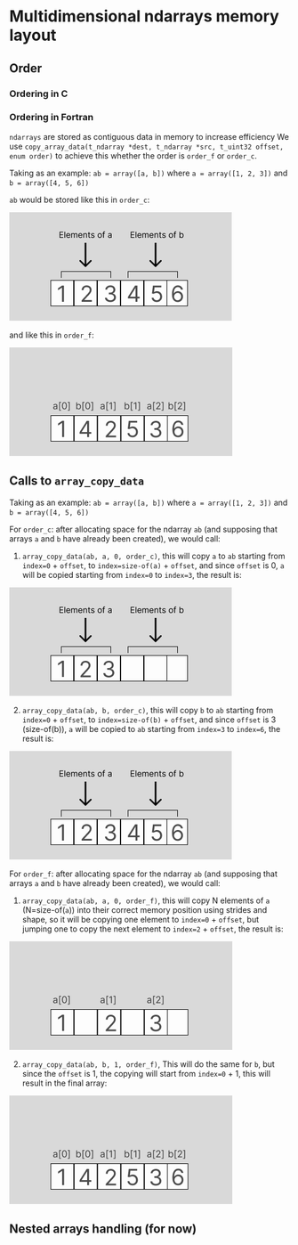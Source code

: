 # Multidimensional ndarrays memory layout

## Order

### Ordering in C

### Ordering in Fortran

`ndarrays` are stored as contiguous data in memory to increase efficiency
We use `copy_array_data(t_ndarray *dest, t_ndarray *src, t_uint32 offset, enum order)` to achieve this whether the order is `order_f` or `order_c`.

Taking as an example: `ab = array([a, b])` where `a = array([1, 2, 3])` and `b = array([4, 5, 6])`  

`ab` would be stored like this in `order_c`:


![C order memory layout](media/c_order_memory_layout.png)  

and like this in `order_f`:  

![F order memory layout](media/f_order_memory_layout.png)  

## Calls to `array_copy_data`

Taking as an example: `ab = array([a, b])` where `a = array([1, 2, 3])` and `b = array([4, 5, 6])`  

For `order_c`:
after allocating space for the ndarray `ab` (and supposing that arrays `a` and `b` have already been created), we would call:
  1. ```array_copy_data(ab, a, 0, order_c)```, this will copy `a` to `ab` starting from `index=0` + `offset`, to `index=size-of(a)` + `offset`, and since `offset` is 0, `a` will be copied starting from `index=0` to `index=3`, the result is:  

![C order memory layout](media/first_order_c_array_copy.png)

  2. ```array_copy_data(ab, b, order_c)```, this will copy `b` to `ab` starting from `index=0` + `offset`, to `index=size-of(b)` + `offset`, and since `offset` is 3 (size-of(b)), `a` will be copied to `ab` starting from `index=3` to `index=6`, the result is:  

![C order memory layout](media/c_order_memory_layout.png)

For `order_f`:
after allocating space for the ndarray `ab` (and supposing that arrays `a` and `b` have already been created), we would call:  
 1. ```array_copy_data(ab, a, 0, order_f)```, this will copy N elements of `a` (N=size-of(`a`)) into their correct memory position using strides and shape, so it will be copying one element to `index=0` + `offset`, but jumping one to copy the next element to `index=2` + `offset`, the result is:  
 
 ![F order memory layout](media/first_order_f_array_copy.png)

 2. ```array_copy_data(ab, b, 1, order_f)```, This will do the same for `b`, but since the `offset` is 1, the copying will start from `index=0` + 1, this will result in the final array:  

 ![F order memory layout](media/f_order_memory_layout.png) 
 
 ## Nested arrays handling (for now)
